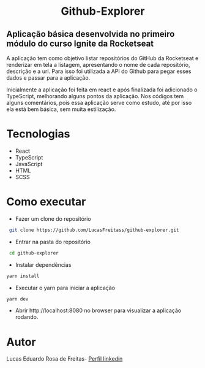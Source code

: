 <h1 align="center"> Github-Explorer </h1>


## Aplicação básica desenvolvida no primeiro módulo do curso Ignite da Rocketseat

A aplicação tem como objetivo listar repositórios do GitHub da Rocketseat e renderizar em tela a listagem, apresentando o nome de cada repositório, descrição e a url. Para isso foi utilizada a API do Github para pegar esses dados e passar para a aplicação. 

Inicialmente a aplicação foi feita em react e após finalizada foi adicionado o TypeScript, melhorando alguns pontos da aplicação. Nos códigos tem alguns comentários, pois essa aplicação serve como estudo, até por isso ela está bem básica, sem muita estilização. 

# Tecnologias

- React
- TypeScript
- JavaScript
- HTML
- SCSS

# Como executar 

- Fazer um clone do repositório 
```bash
 git clone https://github.com/LucasFreitass/github-explorer.git
```
- Entrar na pasta do repositório
```bash
 cd github-explorer
```
 - Instalar dependências
 ```bash
 yarn install
```
 - Executar o yarn para iniciar a aplicação
 ```bash
 yarn dev
```
- Abrir http://localhost:8080 no browser para visualizar a aplicação rodando. 
   
   
# Autor
Lucas Eduardo Rosa de Freitas- [Perfil linkedin](https://www.linkedin.com/in/lucas-rfreitas/) 
